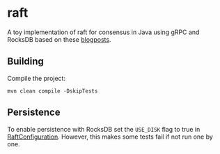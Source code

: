 raft 
====

A toy implementation of raft for consensus in Java using gRPC and RocksDB based on these [blogposts](https://eli.thegreenplace.net/2020/implementing-raft-part-0-introduction/).

## Building
Compile the project:
```
mvn clean compile -DskipTests
```

## Persistence
To enable persistence with RocksDB set the `USE_DISK` flag to true in [RaftConfiguration](src/main/java/org/neo4j/raft/utils/RaftConfiguration.java). However, this makes some tests fail if not run one by one.
